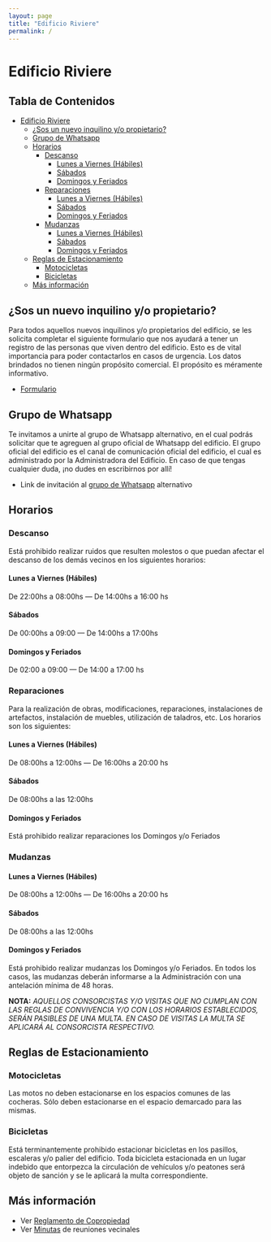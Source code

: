 ```yaml
---
layout: page
title: "Edificio Riviere"
permalink: /
---
```


# Edificio Riviere

## Tabla de Contenidos
- [Edificio Riviere](#edificio-riviere)
    * [¿Sos un nuevo inquilino y/o propietario?](#sos-un-nuevo-inquilino-yo-propietario)
    * [Grupo de Whatsapp](#grupo-de-whatsapp)
    * [Horarios](#horarios)
        + [Descanso](#descanso)
            - [Lunes a Viernes (Hábiles)](#lunes-a-viernes-hábiles)
            - [Sábados](#sábados)
            - [Domingos y Feriados](#domingos-y-feriados)
        + [Reparaciones](#reparaciones)
            - [Lunes a Viernes (Hábiles)](#lunes-a-viernes-hábiles-1)
            - [Sábados](#sábados-1)
            - [Domingos y Feriados](#domingos-y-feriados-1)
        + [Mudanzas](#mudanzas)
            - [Lunes a Viernes (Hábiles)](#lunes-a-viernes-hábiles-2)
            - [Sábados](#sábados-2)
            - [Domingos y Feriados](#domingos-y-feriados-2)
    * [Reglas de Estacionamiento](#reglas-de-estacionamiento)
        + [Motocicletas](#motocicletas)
        + [Bicicletas](#bicicletas)
    * [Más información](#más-información)

## ¿Sos un nuevo inquilino y/o propietario?
Para todos aquellos nuevos inquilinos y/o propietarios del edificio, se les solicita 
completar el siguiente formulario que nos ayudará a tener un registro de las personas 
que viven dentro del edificio. Esto es de vital importancia para poder contactarlos en
casos de urgencia. Los datos brindados no tienen ningún propósito comercial. El propósito
es méramente informativo.

- [Formulario](https://docs.google.com/forms/d/1vIlk_xH2g4VUxfobW8nR8oVLDtq8lVsELwpQxMHTpi8/prefill)

## Grupo de Whatsapp
Te invitamos a unirte al grupo de Whatsapp alternativo, en el cual podrás solicitar que te agreguen
al grupo oficial de Whatsapp del edificio. El grupo oficial del edificio es el canal de comunicación 
oficial del edificio, el cual es administrado por la Administradora del Edificio. En caso de que
tengas cualquier duda, ¡no dudes en escribirnos por allí!

- Link de invitación al [grupo de Whatsapp](https://chat.whatsapp.com/DRYKJCNNcmn4JfpFsMBdPf) alternativo

## Horarios
### Descanso
Está prohibido realizar ruidos que resulten molestos o que puedan afectar el descanso de los demás vecinos en los siguientes horarios:

#### Lunes a Viernes (Hábiles)
De 22:00hs a 08:00hs — De 14:00hs a 16:00 hs

#### Sábados
De 00:00hs a 09:00 — De 14:00hs a 17:00hs

#### Domingos y Feriados
De 02:00 a 09:00 — De 14:00 a 17:00 hs

### Reparaciones
Para la  realización de obras, modificaciones, reparaciones, instalaciones de artefactos, instalación de muebles, utilización de taladros, etc. Los horarios son los siguientes:
#### Lunes a Viernes (Hábiles)
De 08:00hs a 12:00hs — De 16:00hs a 20:00 hs
#### Sábados
De 08:00hs a las 12:00hs
#### Domingos y Feriados
Está prohibido realizar reparaciones los Domingos y/o Feriados

### Mudanzas
#### Lunes a Viernes (Hábiles)
De 08:00hs a 12:00hs — De 16:00hs a 20:00 hs

#### Sábados
De 08:00hs a las 12:00hs

#### Domingos y Feriados
Está prohibido realizar mudanzas los Domingos y/o Feriados.
En todos los casos, las mudanzas deberán informarse a la Administración con una antelación mínima de 48 horas.

**NOTA:** _AQUELLOS CONSORCISTAS Y/O VISITAS QUE NO CUMPLAN CON LAS REGLAS DE CONVIVENCIA Y/O CON LOS HORARIOS ESTABLECIDOS, SERÁN PASIBLES DE UNA MULTA. EN CASO DE VISITAS LA MULTA SE APLICARÁ AL CONSORCISTA RESPECTIVO._

## Reglas de Estacionamiento

### Motocicletas
Las motos no deben estacionarse en los espacios comunes de las cocheras. Sólo deben estacionarse en el espacio demarcado para las mismas.

### Bicicletas
Está terminantemente prohibido estacionar bicicletas en los pasillos, escaleras y/o palier del edificio.
Toda bicicleta estacionada en un lugar indebido que entorpezca la circulación de vehículos y/o peatones será objeto de sanción y se le aplicará la multa correspondiente.


## Más información
* Ver [Reglamento de Copropiedad](https://drive.google.com/file/d/1_-x7bWYy1vnPVfjiOhZOVDB2idoIyeDv/view?usp=share_link)
* Ver [Minutas](https://docs.google.com/document/d/1tjcJ12g7l1u6-9LO50RVl30bLEj6dt3OLbwK9y5Uw3M/edit?usp=sharing) de reuniones vecinales

